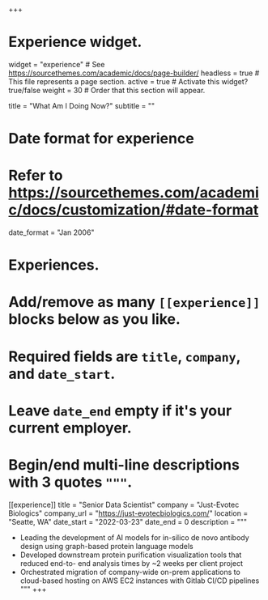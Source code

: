 +++
# Experience widget.
widget = "experience"  # See https://sourcethemes.com/academic/docs/page-builder/
headless = true  # This file represents a page section.
active = true  # Activate this widget? true/false
weight = 30  # Order that this section will appear.

title = "What Am I Doing Now?"
subtitle = ""

# Date format for experience
#   Refer to https://sourcethemes.com/academic/docs/customization/#date-format
date_format = "Jan 2006"

# Experiences.
#   Add/remove as many `[[experience]]` blocks below as you like.
#   Required fields are `title`, `company`, and `date_start`.
#   Leave `date_end` empty if it's your current employer.
#   Begin/end multi-line descriptions with 3 quotes `"""`.

[[experience]]
  title = "Senior Data Scientist"
  company = "Just-Evotec Biologics"
  company_url = "https://just-evotecbiologics.com/"
  location = "Seatte, WA"
  date_start = "2022-03-23"
  date_end = 0
  description = """
  * Leading the development of AI models for in-silico de novo antibody design using graph-based protein language models
  * Developed downstream protein purification visualization tools that reduced end-to- end analysis times by ~2 weeks per client project
  * Orchestrated migration of company-wide on-prem applications to cloud-based hosting on AWS EC2 instances with Gitlab CI/CD pipelines
  """
+++
